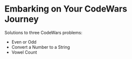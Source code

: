 # Embarking on Your CodeWars Journey
Solutions to three CodeWars problems:
- Even or Odd
- Convert a Number to a String
- Vowel Count